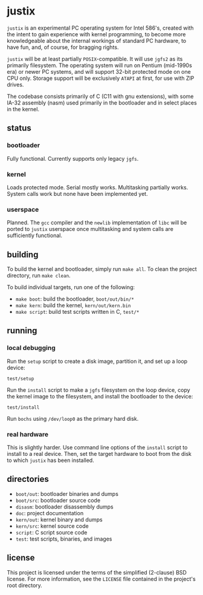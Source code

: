 justix
======
`justix` is an experimental PC operating system for Intel 586's, created with
the intent to gain experience with kernel programming, to become more
knowledgeable about the internal workings of standard PC hardware, to have fun,
and, of course, for bragging rights.

`justix` will be at least partially `POSIX`-compatible. It will use `jgfs2` as
its primarily filesystem. The operating system will run on Pentium (mid-1990s
era) or newer PC systems, and will support 32-bit protected mode on one CPU
only. Storage support will be exclusively `ATAPI` at first, for use with ZIP
drives.

The codebase consists primarily of C (C11 with gnu extensions), with some IA-32
assembly (nasm) used primarily in the bootloader and in select places in the
kernel.

status
------

### bootloader ###
Fully functional. Currently supports only legacy `jgfs`.

### kernel ###
Loads protected mode. Serial mostly works. Multitasking partially works.
System calls work but none have been implemented yet.

### userspace ###
Planned. The `gcc` compiler and the `newlib` implementation of `libc` will be
ported to `justix` userspace once multitasking and system calls are sufficiently
functional.

building
--------
To build the kernel and bootloader, simply run `make all`. To clean the project
directory, run `make clean`.

To build individual targets, run one of the following:

- `make boot`: build the bootloader, `boot/out/bin/*`
- `make kern`: build the kernel, `kern/out/kern.bin`
- `make script`: build test scripts written in C, `test/*`

running
-------

### local debugging ###
Run the `setup` script to create a disk image, partition it, and set up a loop
device:

    test/setup

Run the `install` script to make a `jgfs` filesystem on the loop device, copy
the kernel image to the filesystem, and install the bootloader to the device:

    test/install

Run `bochs` using `/dev/loop0` as the primary hard disk.

### real hardware ###
This is slightly harder. Use command line options of the `install` script to
install to a real device. Then, set the target hardware to boot from the disk to
which `justix` has been installed.

directories
-----------
- `boot/out`: bootloader binaries and dumps
- `boot/src`: bootloader source code
- `disasm`: bootloader disassembly dumps
- `doc`: project documentation
- `kern/out`: kernel binary and dumps
- `kern/src`: kernel source code
- `script`: C script source code
- `test`: test scripts, binaries, and images

license
-------
This project is licensed under the terms of the simplified (2-clause) BSD
license. For more information, see the `LICENSE` file contained in the project's
root directory.
